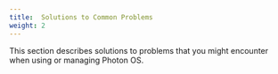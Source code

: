 ```yaml
---
title:  Solutions to Common Problems
weight: 2
---
```


This section describes solutions to problems that you might encounter when using or managing Photon OS.
